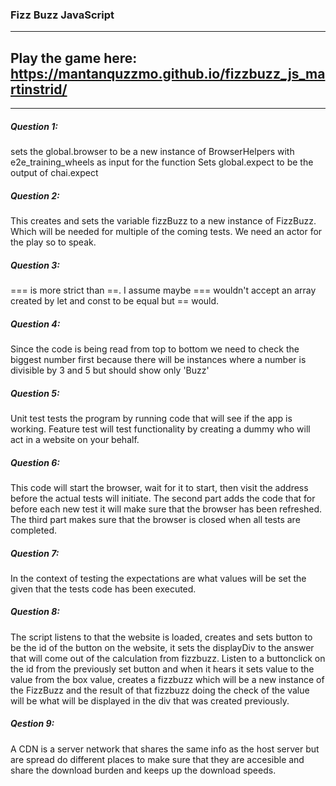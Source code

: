 ### Fizz Buzz JavaScript

***

## Play the game here: https://mantanquzzmo.github.io/fizzbuzz_js_martinstrid/

***

##### Question 1:
sets the global.browser to be a new instance of BrowserHelpers with e2e_training_wheels as input for the function
Sets global.expect to be the output of chai.expect

##### Question 2:
This creates and sets the variable fizzBuzz to a new instance of FizzBuzz. Which will be needed for multiple of the coming tests. We need an actor for the play so to speak.

##### Question 3:
=== is more strict than ==. I assume maybe === wouldn't accept an array created by let and const to be equal but == would.

##### Question 4:
Since the code is being read from top to bottom we need to check the biggest number first because there will be instances where a number is divisible by 3 and 5 but should show only 'Buzz'

##### Question 5:
Unit test tests the program by running code that will see if the app is working. Feature test will test functionality by creating a dummy who will act in a website on your behalf.

##### Question 6:
This code will start the browser, wait for it to start, then visit the address before the actual tests will initiate.
The second part adds the code that for before each new test it will make sure that the browser has been refreshed.
The third part makes sure that the browser is closed when all tests are completed.

##### Question 7:
In the context of testing the expectations are what values will be set the given that the tests code has been executed.

##### Question 8:
The script listens to that the website is loaded, creates and sets button to be the id of the button on the website, it sets
the displayDiv to the answer that will come out of the calculation from fizzbuzz.
Listen to a buttonclick on the id from the previously set button and when it hears it 
sets value to the value from the box value, creates a fizzbuzz which will be a new instance of the FizzBuzz
and the result of that fizzbuzz doing the check of the value will be what will be displayed in the 
div that was created previously.

##### Qestion 9:
A CDN is a server network that shares the same info as the host server but are spread do different places to make sure that they are accesible and share the download burden and keeps up the download speeds.


